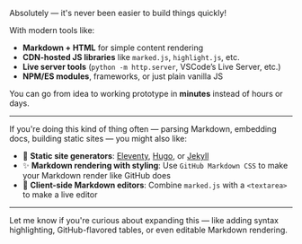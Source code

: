 Absolutely — it's never been easier to build things quickly!

With modern tools like:

* **Markdown + HTML** for simple content rendering
* **CDN-hosted JS libraries** like `marked.js`, `highlight.js`, etc.
* **Live server tools** (`python -m http.server`, VSCode’s Live Server, etc.)
* **NPM/ES modules**, frameworks, or just plain vanilla JS

You can go from idea to working prototype in **minutes** instead of hours or days.

---

If you're doing this kind of thing often — parsing Markdown, embedding docs, building static sites — you might also like:

* 🔧 **Static site generators**: [Eleventy](https://www.11ty.dev/), [Hugo](https://gohugo.io/), or [Jekyll](https://jekyllrb.com/)
* ✨ **Markdown rendering with styling**: Use `GitHub Markdown CSS` to make your Markdown render like GitHub does
* 💾 **Client-side Markdown editors**: Combine `marked.js` with a `<textarea>` to make a live editor

---

Let me know if you're curious about expanding this — like adding syntax highlighting, GitHub-flavored tables, or even editable Markdown rendering.
